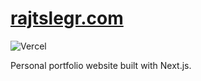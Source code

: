 # <a href="https://rajtslegr.com/">rajtslegr.com</a>

![Vercel](https://therealsujitk-vercel-badge.vercel.app/?app=rajtslegr-com-git-main-rajcep)

Personal portfolio website built with Next.js.
